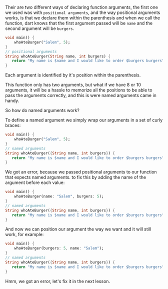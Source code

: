 Their are two different ways of declaring function arguments, the first one we used was with `positional arguments`, and the way positional arguments works, is that we declare them within the parenthesis and when we call the function, dart knows that the first argument passed will be `name` and the second argument will be `burgers`.

```dart
void main() {
    whoAteBurger("Salem", 5);
}
// positional arguments
String whoAteBurger(String name, int burgers) {
   return "My name is $name and I would like to order $burgers burgers";
}
```

Each argument is identified by it's position within the parenthesis.

This function only has two arguments, but what if we have 8 or 10 arguments, it will be a hassle to memorize all the positions to be able to pass the arguments correctly, and this is were named arguments came in handy.

So how do named arguments work?

To define a named argument we simply wrap our arguments in a set of curly braces:

```dart
void main() {
    whoAteBurger("Salem", 5);
}
// named arguments
String whoAteBurger({String name, int burgers}) {
   return "My name is $name and I would like to order $burgers burgers";
}
```

We got an error, because we passed positional arguments to our function that expects named arguments. to fix this by adding the name of the argument before each value:

```dart
void main() {
    whoAteBurger(name: "Salem", burgers: 5);
}
// named arguments
String whoAteBurger({String name, int burgers}) {
   return "My name is $name and I would like to order $burgers burgers";
}
```

And now we can position our argument the way we want and it will still work, for example:

```dart
void main() {
    whoAteBurger(burgers: 5, name: "Salem");
}
// named arguments
String whoAteBurger({String name, int burgers}) {
   return "My name is $name and I would like to order $burgers burgers";
}
```

Hmm, we got an error, let's fix it in the next lesson.
